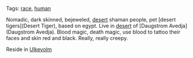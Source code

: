 Tags: [race](Races), [human](Humans)

Nomadic, dark skinned, bejeweled, [desert](Deserts) shaman people, pet [desert tigers](Desert Tiger), based on egypt. Live in [desert](Deserts) of [Daugstrom Avedja](Daugstrom Avedja). Blood magic, death magic, use blood to tattoo their faces and skin red and black. Really, really creepy.

Reside in [Ulkevolm](Ulkevolm)